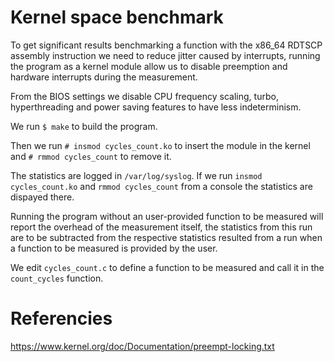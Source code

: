 # Kernel space benchmark

To get significant results benchmarking a function with the x86_64 RDTSCP assembly instruction we need to reduce jitter caused by interrupts,
running the program as a kernel module allow us to disable preemption and hardware interrupts during the measurement.

From the BIOS settings we disable CPU frequency scaling, turbo, hyperthreading and power saving features to have less indeterminism.

We run ```$ make``` to build the program.

Then we run ```# insmod cycles_count.ko``` to insert the module in the kernel and ```# rmmod cycles_count``` to remove it.

The statistics are logged in ```/var/log/syslog```.
If we run ```insmod cycles_count.ko``` and ```rmmod cycles_count``` from a console the statistics are dispayed there.

Running the program without an user-provided function to be measured will report the overhead of the measurement itself, the statistics from this run are to be
subtracted from the respective statistics resulted from a run when a function to be measured is provided by the user.

We edit ```cycles_count.c``` to define a function to be measured and call it in the ```count_cycles``` function.

# Referencies

https://www.kernel.org/doc/Documentation/preempt-locking.txt
